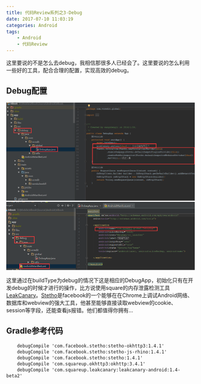 ```yaml
---
title: 代码Review系列之3-Debug
date: 2017-07-10 11:03:19
categories: Android
tags:
    - Android
    - 代码Review
---
```


这里要说的不是怎么去debug，我相信那很多人已经会了。这里要说的怎么利用一些好的工具，配合合理的配置，实现高效的debug。

## Debug配置
![Debug相关配置](/images/2017/Debug相关配置.png)
![Debug相关配置](/images/2017/Debug相关配置2.png)

这里通过在buildType为debug的情况下这是相应的DebugApp，初始化只有在开发debug的时候才进行的操作，比方说使用square的内存泄露检测工具[LeakCanary](https://github.com/square/leakcanary)。[Stetho](https://github.com/facebook/stetho)是facebook的一个能够在在Chrome上调试Android网络、数据库和webview的强大工具，他甚至能够直接读取webview的cookie、session等字段，还能查看js报错。他们都值得你拥有...

## Gradle参考代码
```
    debugCompile 'com.facebook.stetho:stetho-okhttp3:1.4.1'
    debugCompile 'com.facebook.stetho:stetho-js-rhino:1.4.1'
    debugCompile 'com.facebook.stetho:stetho:1.4.1'
    debugCompile 'com.squareup.okhttp3:okhttp:3.4.1'
    debugCompile 'com.squareup.leakcanary:leakcanary-android:1.4-beta2'
```
